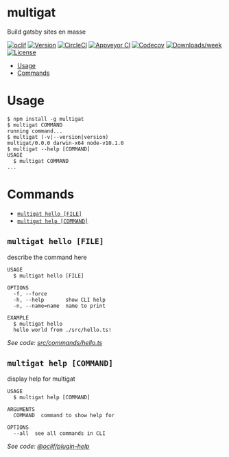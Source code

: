 multigat
========

Build gatsby sites en masse

[![oclif](https://img.shields.io/badge/cli-oclif-brightgreen.svg)](https://oclif.io)
[![Version](https://img.shields.io/npm/v/multigat.svg)](https://npmjs.org/package/multigat)
[![CircleCI](https://circleci.com/gh/crucialfelix/multigat/tree/master.svg?style=shield)](https://circleci.com/gh/crucialfelix/multigat/tree/master)
[![Appveyor CI](https://ci.appveyor.com/api/projects/status/github/crucialfelix/multigat?branch=master&svg=true)](https://ci.appveyor.com/project/crucialfelix/multigat/branch/master)
[![Codecov](https://codecov.io/gh/crucialfelix/multigat/branch/master/graph/badge.svg)](https://codecov.io/gh/crucialfelix/multigat)
[![Downloads/week](https://img.shields.io/npm/dw/multigat.svg)](https://npmjs.org/package/multigat)
[![License](https://img.shields.io/npm/l/multigat.svg)](https://github.com/crucialfelix/multigat/blob/master/package.json)

<!-- toc -->
* [Usage](#usage)
* [Commands](#commands)
<!-- tocstop -->
# Usage
<!-- usage -->
```sh-session
$ npm install -g multigat
$ multigat COMMAND
running command...
$ multigat (-v|--version|version)
multigat/0.0.0 darwin-x64 node-v10.1.0
$ multigat --help [COMMAND]
USAGE
  $ multigat COMMAND
...
```
<!-- usagestop -->
# Commands
<!-- commands -->
* [`multigat hello [FILE]`](#multigat-hello-file)
* [`multigat help [COMMAND]`](#multigat-help-command)

## `multigat hello [FILE]`

describe the command here

```
USAGE
  $ multigat hello [FILE]

OPTIONS
  -f, --force
  -h, --help       show CLI help
  -n, --name=name  name to print

EXAMPLE
  $ multigat hello
  hello world from ./src/hello.ts!
```

_See code: [src/commands/hello.ts](https://github.com/crucialfelix/multigat/blob/v0.0.0/src/commands/hello.ts)_

## `multigat help [COMMAND]`

display help for multigat

```
USAGE
  $ multigat help [COMMAND]

ARGUMENTS
  COMMAND  command to show help for

OPTIONS
  --all  see all commands in CLI
```

_See code: [@oclif/plugin-help](https://github.com/oclif/plugin-help/blob/v2.0.5/src/commands/help.ts)_
<!-- commandsstop -->
